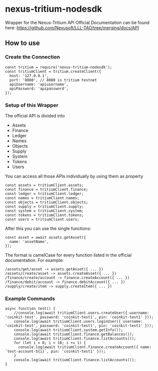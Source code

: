 # nexus-tritium-nodesdk
Wrapper for the Nexus-Tritium API
Official Documentation can be found here: https://github.com/Nexusoft/LLL-TAO/tree/merging/docs/API

## How to use
### Create the Connection
```
const tritium = require('nexus-tritium-nodesdk');
const tritiumClient = tritium.createClient({
  host: '127.0.0.1',
  port: '8080', // 8080 is tritium testnet
  apiUsername: 'apiusername',
  apiPassword: 'apipassword',
});
```

### Setup of this Wrapper
The official API is divided into
- Assets
- Finance
- Ledger
- Names
- Objects
- Supply
- System
- Tokens
- Users

You can access all those APIs individually by using them as property
```
const assets = tritiumClient.assets;
const finance = tritiumClient.finance;
const ledger = tritiumClient.ledger;
const names = tritiumClient.names;
const objects = tritiumClient.objects;
const supply = tritiumClient.supply;
const system = tritiumClient.system;
const tokens = tritiumClient.tokens;
const users = tritiumClient.users;
```

After this you can use the single functions:
```
const asset = await assets.getAsset({
  name: 'assetName',
});
```

The format is camelCase for every function listed in the official documentation.
For example:
```
/assets/get/asset -> assets.getAsset({ ... })
/assets/create/asset -> assets.createAsset({ ... })
/finance/create/account -> finance.createAccount({ ... })
/finance/debit/account -> finance.debitAccount({ ... })
/supply/create/item -> supply.createItem({ ... })
```


### Example Commands
```
async function test() {
    //console.log(await tritiumClient.users.createUser({ username: 'coinkit-test', password: 'coinkit-test1', pin: 'coinkit-test1' }));
    console.log(await tritiumClient.users.loginUser({ username: 'coinkit-test', password: 'coinkit-test1', pin: 'coinkit-test1' }));
    console.log(await tritiumClient.system.getInfo());
    console.log(await tritiumClient.finance.getBalances());
    console.log(await tritiumClient.finance.listAccounts());
    for (let i = 0; i < 10; i += 1) {
      console.log(await tritiumClient.finance.createAccount({ name: `test-account-${i}`, pin: 'coinkit-test1' }));
    }
    console.log(await tritiumClient.finance.listAccounts());
}
```
